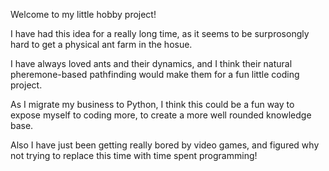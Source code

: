 Welcome to my little hobby project! 

I have had this idea for a really long time, as it seems to be surprosongly hard to get a physical ant farm in the hosue. 

I have always loved ants and their dynamics, and I think their natural pheremone-based pathfinding would make them for a fun little coding project. 

As I migrate my business to Python, I think this could be a fun way to expose myself to coding more, to create a more well rounded knowledge base. 

Also I have just been getting really bored by video games, and figured why not trying to replace this time with time spent programming! 

